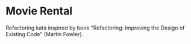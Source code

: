 # Movie Rental

Refactoring kata inspired by book "Refactoring: Improving the Design of Existing Code" (Martin Fowler).

